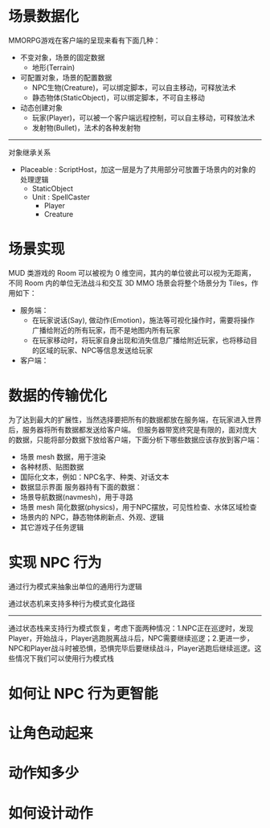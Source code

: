 # 场景数据化
MMORPG游戏在客户端的呈现来看有下面几种：
- 不变对象，场景的固定数据
  - 地形(Terrain)
- 可配置对象，场景的配置数据
  - NPC生物(Creature)，可以绑定脚本，可以自主移动，可释放法术
  - 静态物体(StaticObject)，可以绑定脚本，不可自主移动
- 动态创建对象
  - 玩家(Player)，可以被一个客户端远程控制，可以自主移动，可释放法术
  - 发射物(Bullet)，法术的各种发射物

---
对象继承关系
- Placeable : ScriptHost，加这一层是为了共用部分可放置于场景内的对象的处理逻辑
  - StaticObject
  - Unit : SpellCaster
    - Player
    - Creature


# 场景实现
MUD 类游戏的 Room 可以被视为 0 维空间，其内的单位彼此可以视为无距离，不同 Room 内的单位无法战斗和交互
3D MMO 场景会将整个场景分为 Tiles，作用如下：
- 服务端：
  - 在玩家说话(Say), 做动作(Emotion)，施法等可视化操作时，需要将操作广播给附近的所有玩家，而不是地图内所有玩家
  - 在玩家移动时，将玩家自身出现和消失信息广播给附近玩家，也将移动目的区域的玩家、NPC等信息发送给玩家
- 客户端：

# 数据的传输优化
为了达到最大的扩展性，当然选择要把所有的数据都放在服务端，在玩家进入世界后，服务器将所有数据都发送给客户端。
但服务器带宽终究是有限的，面对庞大的数据，只能将部分数据下放给客户端，下面分析下哪些数据应该存放到客户端：
- 场景 mesh 数据，用于渲染
- 各种材质、贴图数据
- 国际化文本，例如：NPC名字、种类、对话文本
- 数据显示界面
服务器持有下面的数据：
- 场景导航数据(navmesh)，用于寻路
- 场景 mesh 简化数据(physics)，用于NPC摆放，可见性检查、水体区域检查
- 场景内的 NPC，静态物体刷新点、外观、逻辑
- 其它游戏子任务逻辑

# 实现 NPC 行为
通过行为模式来抽象出单位的通用行为逻辑

通过状态机来支持多种行为模式变化路径

---
通过状态栈来支持行为模式恢复，考虑下面两种情况：1.NPC正在巡逻时，发现Player，开始战斗，Player逃跑脱离战斗后，NPC需要继续巡逻；2.更进一步，NPC和Player战斗时被恐惧，恐惧完毕后要继续战斗，Player逃跑后继续巡逻。这些情况下我们可以使用行为模式栈

# 如何让 NPC 行为更智能


# 让角色动起来

# 动作知多少

# 如何设计动作
